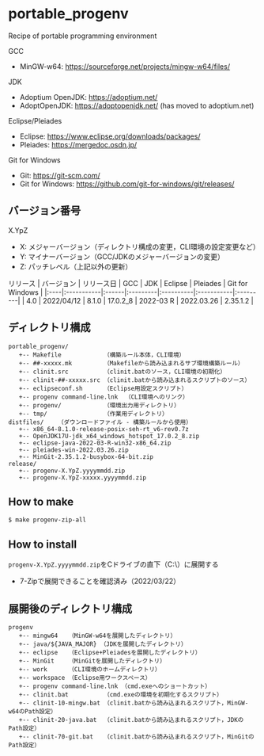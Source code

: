 # portable_progenv
Recipe of portable programming environment

GCC
- MinGW-w64: https://sourceforge.net/projects/mingw-w64/files/

JDK
- Adoptium OpenJDK: https://adoptium.net/
- AdoptOpenJDK: https://adoptopenjdk.net/ (has moved to adoptium.net)

Eclipse/Pleiades
- Eclipse: https://www.eclipse.org/downloads/packages/
- Pleiades: https://mergedoc.osdn.jp/

Git for Windows
- Git: https://git-scm.com/
- Git for Windows: https://github.com/git-for-windows/git/releases/

## バージョン番号
X.YpZ
- X: メジャーバージョン（ディレクトリ構成の変更，CLI環境の設定変更など）
- Y: マイナーバージョン（GCC/JDKのメジャーバージョンの変更）
- Z: パッチレベル（上記以外の更新）

リリース
| バージョン | リリース日 | GCC | JDK | Eclipse | Pleiades | Git for Windows |
|:----|:-----------|:------|:---------|:----------|:-----------|:---------|
| 4.0 | 2022/04/12 | 8.1.0 | 17.0.2_8 | 2022-03 R | 2022.03.26 | 2.35.1.2 |

## ディレクトリ構成
```
portable_progenv/
   +-- Makefile            （構築ルール本体，CLI環境）
   +-- ##-xxxxx.mk         （Makefileから読み込まれるサブ環境構築ルール）
   +-- clinit.src          （clinit.batのソース，CLI環境の初期化）
   +-- clinit-##-xxxxx.src （clinit.batから読み込まれるスクリプトのソース）
   +-- eclipseconf.sh      （Eclipse用設定スクリプト）
   +-- progenv command-line.lnk  （CLI環境へのリンク）
   +-- progenv/            （環境出力用ディレクトリ）
   +-- tmp/                （作業用ディレクトリ）
distfiles/    （ダウンロードファイル - 構築ルールから使用）
   +-- x86_64-8.1.0-release-posix-seh-rt_v6-rev0.7z
   +-- OpenJDK17U-jdk_x64_windows_hotspot_17.0.2_8.zip
   +-- eclipse-java-2022-03-R-win32-x86_64.zip
   +-- pleiades-win-2022.03.26.zip
   +-- MinGit-2.35.1.2-busybox-64-bit.zip
release/
   +-- progenv-X.YpZ.yyyymmdd.zip
   +-- progenv-X.YpZ-xxxxx.yyyymmdd.zip
```

## How to make
```
$ make progenv-zip-all
```

## How to install
`progenv-X.YpZ.yyyymmdd.zip`をCドライブの直下（C:\）に展開する
- 7-Zipで展開できることを確認済み（2022/03/22）

## 展開後のディレクトリ構成
```
progenv
   +-- mingw64   （MinGW-w64を展開したディレクトリ）
   +-- java/${JAVA_MAJOR} （JDKを展開したディレクトリ）
   +-- eclipse   （Eclipse+Pleiadesを展開したディレクトリ）
   +-- MinGit    （MinGitを展開したディレクトリ）
   +-- work      （CLI環境のホームディレクトリ）
   +-- workspace （Eclipse用ワークスペース）
   +-- progenv command-line.lnk （cmd.exeへのショートカット）
   +-- clinit.bat          （cmd.exeの環境を初期化するスクリプト）
   +-- clinit-10-mingw.bat （clinit.batから読み込まれるスクリプト，MinGW-w64のPath設定）
   +-- clinit-20-java.bat  （clinit.batから読み込まれるスクリプト，JDKのPath設定）
   +-- clinit-70-git.bat   （clinit.batから読み込まれるスクリプト，MinGitのPath設定）
```
